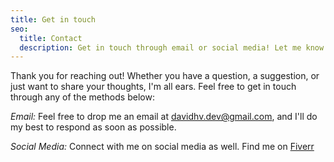 ```yaml
---
title: Get in touch
seo:
  title: Contact
  description: Get in touch through email or social media! Let me know how I can help.
---
```


Thank you for reaching out! Whether you have a question, a suggestion, or just want to share your thoughts, I'm all ears. Feel free to get in touch through any of the methods below:

_Email:_
Feel free to drop me an email at [davidhv.dev@gmail.com](mailto:davidhv.dev@gmail.com), and I'll do my best to respond as soon as possible.

_Social Media:_
Connect with me on social media as well. Find me on [Fiverr](https://es.fiverr.com/s/NNL1GWp)